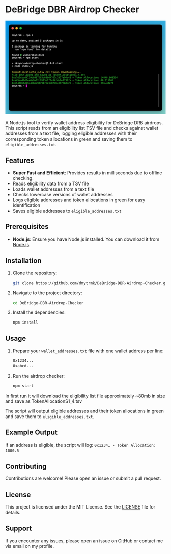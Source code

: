 # DeBridge DBR Airdrop Checker

![debridge-airdrop-checker](screenshot.png)

A Node.js tool to verify wallet address eligibility for DeBridge DRB airdrops. This script reads from an eligibility list TSV file and checks against wallet addresses from a text file, logging eligible addresses with their corresponding token allocations in green and saving them to `eligible_addresses.txt`.

## Features

- **Super Fast and Efficient**: Provides results in milliseconds due to offline checking.
- Reads eligibility data from a TSV file
- Loads wallet addresses from a text file
- Checks lowercase versions of wallet addresses
- Logs eligible addresses and token allocations in green for easy identification
- Saves eligible addresses to `eligible_addresses.txt`

## Prerequisites

- **Node.js**: Ensure you have Node.js installed. You can download it from [Node.js](https://nodejs.org/).

## Installation

1. Clone the repository:
    ```bash
    git clone https://github.com/dmytrmk/DeBridge-DBR-Airdrop-Checker.git
    ```

2. Navigate to the project directory:
    ```bash
    cd DeBridge-DBR-Airdrop-Checker
    ```

3. Install the dependencies:
    ```bash
    npm install
    ```

## Usage

1. Prepare your `wallet_addresses.txt` file with one wallet address per line:
    ```txt
    0x1234...
    0xabcd...
    ```

2. Run the airdrop checker:
    ```bash
    npm start
    ```
In first run it will download the eligibility list file approximately ~80mb in size and save as TokenAllocationS1_4.tsv

The script will output eligible addresses and their token allocations in green and save them to `eligible_addresses.txt`.

## Example Output

If an address is eligible, the script will log:
`0x1234… - Token Allocation: 1000.5`

## Contributing

Contributions are welcome! Please open an issue or submit a pull request.

## License

This project is licensed under the MIT License. See the [LICENSE](LICENSE) file for details.

## Support

If you encounter any issues, please open an issue on GitHub or contact me via email on my profile.